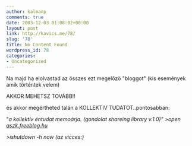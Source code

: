 ```yaml
---
author: kalmanp
comments: true
date: 2003-12-03 01:08:02+00:00
layout: post
link: http://kavics.me/78/
slug: '78'
title: No Content Found
wordpress_id: 78
categories:
- Uncategorized
---
```


Na majd ha elolvastad az összes ezt megelőzö "bloggot" (kis események amik történtek velem)




AKKOR MEHETSZ TOVÁBB!!




és akkor megértheted talán a KOLLEKTIV TUDATOT..pontosabban:




"_a kollektív éntudat memoárja. (gondolat shareing library v.1.0)" >open [aszk.freeblog.hu](http://aszk.freeblog.hu)_




_>ishutdown -h now (az vicces:)_
